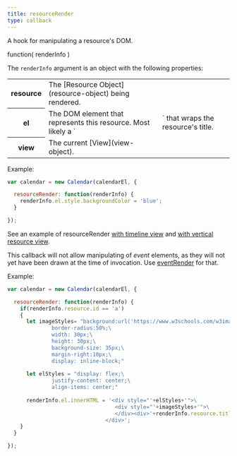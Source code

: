 ```yaml
---
title: resourceRender
type: callback
---
```


A hook for manipulating a resource's DOM.

<div class='spec' markdown='1'>
function( renderInfo )
</div>

The `renderInfo` argument is an object with the following properties:

<table>

<tr>
<th>resource</th>
<td markdown='1'>
The [Resource Object](resource-object) being rendered.
</td>
</tr>

<tr>
<th>el</th>
<td markdown='1'>
The DOM element that represents this resource. Most likely a `<td>` that wraps the resource's title.
</td>
</tr>

<tr>
<th>view</th>
<td markdown='1'>
The current [View](view-object).
</td>
</tr>

</table>

Example:

```js
var calendar = new Calendar(calendarEl, {

  resourceRender: function(renderInfo) {
    renderInfo.el.style.backgroundColor = 'blue';
  }

});
```

See an example of resourceRender [with timeline view](timeline-resourceRender-demo) and [with vertical resource view](vertical-resource-resourceRender-demo).

This callback will not allow manipulating of *event* elements, as they will not yet have been drawn at the time of invocation. Use [eventRender](eventRender) for that.


Example:

```js
var calendar = new Calendar(calendarEl, {

  resourceRender: function(renderInfo) {
    if(renderInfo.resource.id == 'a')
    {
      let imageStyles= "background:url('https://www.w3schools.com/w3images/team2.jpg') left center no-repeat;\
              border-radius:50%;\
              width: 30px;\
              height: 30px;\
              background-size: 35px;\
              margin-right:10px;\
              display: inline-block;"
              
      let elStyles = "display: flex;\
              justify-content: center;\
              align-items: center;"
              
      renderInfo.el.innerHTML = '<div style="'+elStyles+'">\
                                  <div style="'+imageStyles+'">\
                                  </div><div>'+renderInfo.resource.title+'</div>\
                               </div>';
    }
  }

});
```

